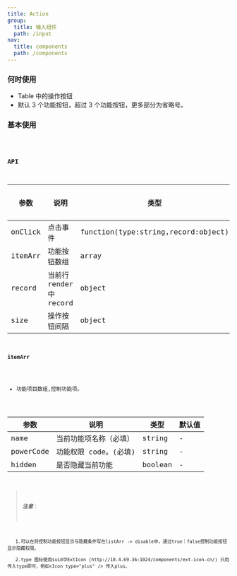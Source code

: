 ```yaml
---
title: Action
group:
  title: 输入组件
  path: /input
nav:
  title: components
  path: /components
---
```


### 何时使用

- Table 中的操作按钮
- 默认 3 个功能按钮，超过 3 个功能按钮，更多部分为省略号。

### 基本使用 

  <code src="./demos/Base.tsx" />

### API

| 参数    | 说明                    | 类型                                | 默认值 |
| ------- | ----------------------- | ----------------------------------- | ------ |
| onClick | 点击事件                | function(type:string,record:object) | -      |
| itemArr | 功能按钮数组            | array                               | -      |
| record  | 当前行 render 中 record | object                              | -      |
| size    | 操作按钮间隔            | object                              | -      |

#### itemArr

- 功能项目数组,控制功能项。

| 参数      | 说明                   | 类型    | 默认值 |
| --------- | ---------------------- | ------- | ------ |
| name      | 当前功能项名称（必填） | string  | -      |
| powerCode | 功能权限 code。(必填)  | string  | -      |
| hidden    | 是否隐藏当前功能       | boolean | -      |

> **_注意_**：

       1.可以在将控制功能按钮显示与隐藏条件写在listArr -> disable中，通过true｜false控制功能按钮显示隐藏权限。

       2.type 图标使用suid中ExtIcon (http://10.4.69.36:1024/components/ext-icon-cn/) 只用传入type即可，例如<Icon type="plus" /> 传入plus。
